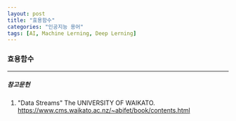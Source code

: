 ```yaml
---
layout: post
title: "효용함수"
categories: "인공지능 용어"
tags: [AI, Machine Lerning, Deep Lerning]
---
```


### 효용함수

---

##### 참고문헌

1) "Data Streams" The UNIVERSITY OF WAIKATO. https://www.cms.waikato.ac.nz/~abifet/book/contents.html

